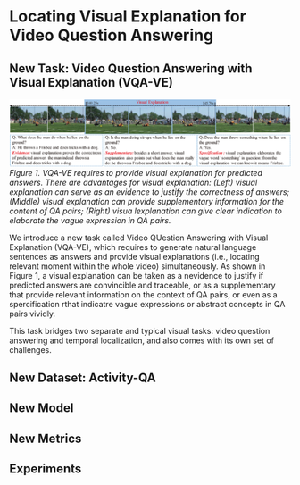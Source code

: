# Locating Visual Explanation for Video Question Answering

## New Task: Video Question Answering with Visual Explanation (VQA-VE)
![Task](https://github.com/VQA-VE/VQA-VE/blob/master/task.jpg "VQA-VE")
*Figure 1. VQA-VE requires to provide visual explanation for predicted answers. There are advantages for visual explanation: (Left) visual explanation can serve as an evidence to justify the correctness of answers; (Middle) visual explanation can provide supplementary information for the content of QA pairs; (Right) visua lexplanation can give clear indication to elaborate the vague expression in QA pairs.*

We introduce a new task called Video QUestion Answering with Visual Explanation (VQA-VE), which requires to generate natural language sentences as answers and provide visual explanations (i.e., locating relevant moment within the whole video) simultaneously. As shown in Figure 1, a visual explanation can be taken as a nevidence to justify if predicted answers are convincible and traceable, or as a supplementary that provide relevant information on the context of QA pairs, or even as a spercification rthat indicatre vague expressions or abstract concepts in QA pairs vividly.

This task bridges two separate and typical visual tasks: video question answering and temporal localization, and also comes with its own set of challenges. 


## New Dataset: Activity-QA


## New Model


## New Metrics

## Experiments
